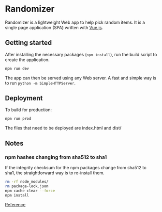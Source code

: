 # Randomizer

Randomizer is a lightweight Web app to help pick random items. It is a single page application (SPA) written with <a href="https://vuejs.org/">Vue.js</a>.

## Getting started

After installing the necessary packages (`npm install`), run the build script to create the application.

```bash
npm run dev
```

The app can then be served using any Web server. A fast and simple way is to run `python -m SimpleHTTPServer`.

## Deployment

To build for production:

```bash
npm run prod
```

The files that need to be deployed are index.html and dist/

## Notes

### npm hashes changing from sha512 to sha1

If the integrity checksum for the npm packages change from sha512 to sha1, the straightforward way is to re-install them.

```bash
rm -rf node_modules/
rm package-lock.json
npm cache clear --force
npm install
```

[Reference](https://stackoverflow.com/questions/47638381/why-did-package-lock-json-change-the-integrity-hash-from-sha1-to-sha512)


